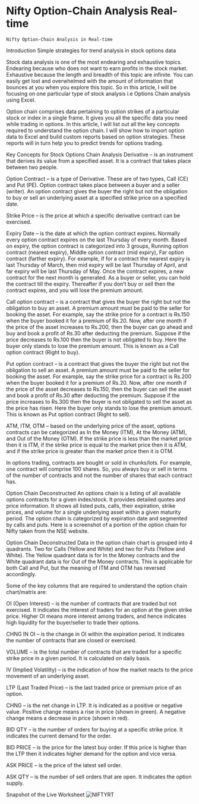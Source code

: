 # Nifty Option-Chain Analysis Real-time

    Nifty Option-Chain Analysis in Real-time

Introduction
Simple strategies for trend analysis in stock options data

Stock data analysis is one of the most endearing and exhaustive topics. Endearing because who does not want to earn profits in the stock market. Exhaustive because the length and breadth of this topic are infinite. You can easily get lost and overwhelmed with the amount of information that bounces at you when you explore this topic. So in this article, I will be focusing on one particular type of stock analysis i.e Options Chain analysis using Excel.

Option chain comprises data pertaining to option strikes of a particular stock or index in a single frame. It gives you all the specific data you need while trading in options. In this article, I will list out all the key concepts required to understand the option chain. I will show how to import option data to Excel and build custom reports based on option strategies. These reports will in turn help you to predict trends for options trading.

Key Concepts for Stock Options Chain Analysis
Derivative – is an instrument that derives its value from a specified asset. It is a contract that takes place between two people.

Option Contract – is a type of Derivative. These are of two types, Call (CE) and Put (PE). Option contract takes place between a buyer and a seller (writer). An option contract gives the buyer the right but not the obligation to buy or sell an underlying asset at a specified strike price on a specified date.

Strike Price – is the price at which a specific derivative contract can be exercised.

Expiry Date – is the date at which the option contract expires. Normally every option contract expires on the last Thursday of every month. Based on expiry, the option contract is categorized into 3 groups, Running option contract (nearest expiry), Middle option contract (mid expiry), Far option contract (farther expiry). For example, if for a contract the nearest expiry is last Thursday of March, then mid expiry will be last Thursday of April, and far expiry will be last Thursday of May. Once the contract expires, a new contract for the next month is generated. As a buyer or seller, you can hold the contract till the expiry. Thereafter if you don’t buy or sell then the contract expires, and you will lose the premium amount.

Call option contract – is a contract that gives the buyer the right but not the obligation to buy an asset. A premium amount must be paid to the seller for booking the asset. For example, say the strike price for a contract is Rs.150 when the buyer booked it for a premium of Rs.20. Now, after one month if the price of the asset increases to Rs.200, then the buyer can go ahead and buy and book a profit of Rs.30 after deducting the premium. Suppose if the price decreases to Rs.100 then the buyer is not obligated to buy. Here the buyer only stands to lose the premium amount. This is known as a Call option contract (Right to buy).

Put option contract – is a contract that gives the buyer the right but not the obligation to sell an asset. A premium amount must be paid to the seller for booking the asset. For example, say the strike price for a contract is Rs.200 when the buyer booked it for a premium of Rs.20. Now, after one month if the price of the asset decreases to Rs.150, then the buyer can sell the asset and book a profit of Rs.30 after deducting the premium. Suppose if the price increases to Rs.300 then the buyer is not obligated to sell the asset as the price has risen. Here the buyer only stands to lose the premium amount. This is known as Put option contract (Right to sell).

ATM, ITM, OTM – based on the underlying price of the asset, options contracts can be categorized as In the Money (ITM), At the Money (ATM), and Out of the Money (OTM). If the strike price is less than the market price then it is ITM, if the strike price is equal to the market price then it is ATM, and if the strike price is greater than the market price then it is OTM.

In options trading, contracts are bought or sold in chunks/lots. For example, one contract will comprise 100 shares. So, you always buy or sell in terms of the number of contracts and not the number of shares that each contract has.

Option Chain Deconstructed
An options chain is a listing of all available options contracts for a given index/stock. It provides detailed quotes and price information. It shows all listed puts, calls, their expiration, strike prices, and volume for a single underlying asset within a given maturity period. The option chain is categorized by expiration date and segmented by calls and puts. Here is a screenshot of a portion of the option chain for Nifty taken from the NSE website.

Option Chain Deconstructed
Data in the option chain chart is grouped into 4 quadrants. Two for Calls (Yellow and White) and two for Puts (Yellow and White). The Yellow quadrant data is for In the Money contracts and the White quadrant data is for Out of the Money contracts. This is applicable for both Call and Put, but the meaning of ITM and OTM has reversed accordingly.

Some of the key columns that are required to understand the option chain chart/matrix are:

OI (Open Interest) – is the number of contracts that are traded but not exercised. It indicates the interest of traders for an option at the given strike price. Higher OI means more interest among traders, and hence indicates high liquidity for the buyer/seller to trade their options.

CHNG IN OI – is the change in OI within the expiration period. It indicates the number of contracts that are closed or exercised.

VOLUME – is the total number of contracts that are traded for a specific strike price in a given period. It is calculated on daily basis.

IV (Implied Volatility) – is the indication of how the market reacts to the price movement of an underlying asset.

LTP (Last Traded Price) – is the last traded price or premium price of an option.

CHNG – is the net change in LTP. It is indicated as a positive or negative value. Positive change means a rise in price (shown in green). A negative change means a decrease in price (shown in red).

BID QTY – is the number of orders for buying at a specific strike price. It indicates the current demand for the order.

BID PRICE – is the price for the latest buy order. If this price is higher than the LTP then it indicates higher demand for the option and vice versa.

ASK PRICE – is the price of the latest sell order.

ASK QTY – is the number of sell orders that are open. It indicates the option supply.

Snapshot of the Live Worksheet
![NIFTYRT](https://user-images.githubusercontent.com/44409374/184597635-c7c50157-6b6e-4eb1-83c7-5802917ab898.png)

